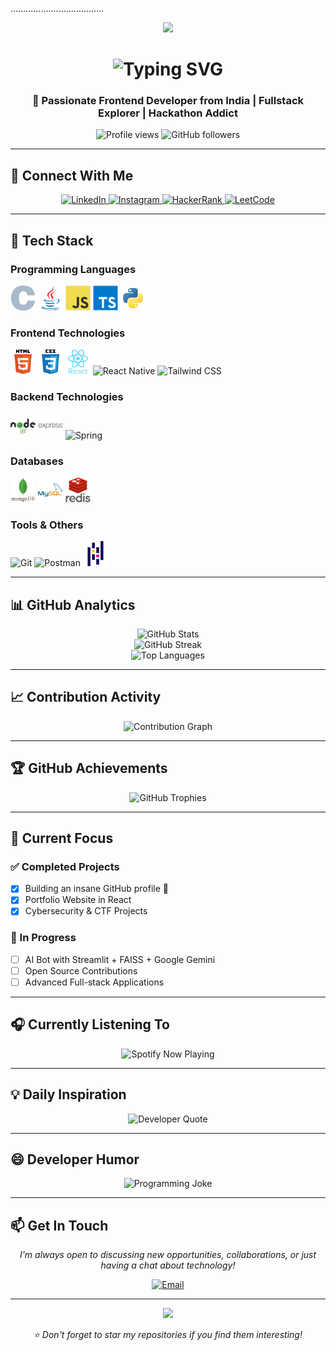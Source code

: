 .....................................<p align="center">
  <img src="https://capsule-render.vercel.app/api?type=waving&color=7F00FF,FF00FF&height=200&section=header&text=⚡%20Peechara%20Sisir%20⚡&fontSize=40&fontColor=fff" />
</p>

<h1 align="center">
  <img src="https://readme-typing-svg.demolab.com?font=Fira+Code&weight=700&pause=1000&color=FF61AF&center=true&vCenter=true&width=450&lines=Hey+there+%F0%9F%91%8B%2C+I'm+Peechara+Sisir;Frontend+Ninja+%F0%9F%A4%AB;React+%7C+Node.js+%7C+MongoDB;CTF+%7C+Cybersecurity+Lover;Let's+Code+Something+Great!" alt="Typing SVG" />
</h1>

<h3 align="center">🚀 Passionate Frontend Developer from India | Fullstack Explorer | Hackathon Addict</h3>

<p align="center">
  <img src="https://komarev.com/ghpvc/?username=sisirpeechara&label=Profile%20views&color=0e75b6&style=flat" alt="Profile views" />
  <img src="https://img.shields.io/github/followers/sisirpeechara?label=Followers&style=social" alt="GitHub followers" />
</p>

---

## 🔗 Connect With Me

<p align="center">
  <a href="https://linkedin.com/in/sisir-peechara-82b67a263" target="_blank">
    <img src="https://img.shields.io/badge/LinkedIn-0077B5?style=for-the-badge&logo=linkedin&logoColor=white" alt="LinkedIn" />
  </a>
  <a href="https://instagram.com/peechara.sisir" target="_blank">
    <img src="https://img.shields.io/badge/Instagram-E4405F?style=for-the-badge&logo=instagram&logoColor=white" alt="Instagram" />
  </a>
  <a href="https://www.hackerrank.com/peecharasisir" target="_blank">
    <img src="https://img.shields.io/badge/HackerRank-2EC866?style=for-the-badge&logo=hackerrank&logoColor=white" alt="HackerRank" />
  </a>
  <a href="https://leetcode.com/u/peecharasisir/" target="_blank">
    <img src="https://img.shields.io/badge/LeetCode-FFA116?style=for-the-badge&logo=leetcode&logoColor=white" alt="LeetCode" />
  </a>
</p>

---

## 🧰 Tech Stack

### Programming Languages
<p align="left">
  <img src="https://raw.githubusercontent.com/devicons/devicon/master/icons/c/c-original.svg" alt="C" width="40" height="40"/>
  <img src="https://raw.githubusercontent.com/devicons/devicon/master/icons/java/java-original.svg" alt="Java" width="40" height="40"/>
  <img src="https://raw.githubusercontent.com/devicons/devicon/master/icons/javascript/javascript-original.svg" alt="JavaScript" width="40" height="40"/>
  <img src="https://raw.githubusercontent.com/devicons/devicon/master/icons/typescript/typescript-original.svg" alt="TypeScript" width="40" height="40"/>
  <img src="https://raw.githubusercontent.com/devicons/devicon/master/icons/python/python-original.svg" alt="Python" width="40" height="40"/>
</p>

### Frontend Technologies
<p align="left">
  <img src="https://raw.githubusercontent.com/devicons/devicon/master/icons/html5/html5-original-wordmark.svg" alt="HTML5" width="40" height="40"/>
  <img src="https://raw.githubusercontent.com/devicons/devicon/master/icons/css3/css3-original-wordmark.svg" alt="CSS3" width="40" height="40"/>
  <img src="https://raw.githubusercontent.com/devicons/devicon/master/icons/react/react-original-wordmark.svg" alt="React" width="40" height="40"/>
  <img src="https://reactnative.dev/img/header_logo.svg" alt="React Native" width="40" height="40"/>
  <img src="https://www.vectorlogo.zone/logos/tailwindcss/tailwindcss-icon.svg" alt="Tailwind CSS" width="40" height="40"/>
</p>

### Backend Technologies
<p align="left">
  <img src="https://raw.githubusercontent.com/devicons/devicon/master/icons/nodejs/nodejs-original-wordmark.svg" alt="Node.js" width="40" height="40"/>
  <img src="https://raw.githubusercontent.com/devicons/devicon/master/icons/express/express-original-wordmark.svg" alt="Express.js" width="40" height="40"/>
  <img src="https://www.vectorlogo.zone/logos/springio/springio-icon.svg" alt="Spring" width="40" height="40"/>
</p>

### Databases
<p align="left">
  <img src="https://raw.githubusercontent.com/devicons/devicon/master/icons/mongodb/mongodb-original-wordmark.svg" alt="MongoDB" width="40" height="40"/>
  <img src="https://raw.githubusercontent.com/devicons/devicon/master/icons/mysql/mysql-original-wordmark.svg" alt="MySQL" width="40" height="40"/>
  <img src="https://raw.githubusercontent.com/devicons/devicon/master/icons/redis/redis-original-wordmark.svg" alt="Redis" width="40" height="40"/>
</p>

### Tools & Others
<p align="left">
  <img src="https://www.vectorlogo.zone/logos/git-scm/git-scm-icon.svg" alt="Git" width="40" height="40"/>
  <img src="https://www.vectorlogo.zone/logos/getpostman/getpostman-icon.svg" alt="Postman" width="40" height="40"/>
  <img src="https://raw.githubusercontent.com/devicons/devicon/2ae2a900d2f041da66e950e4d48052658d850630/icons/pandas/pandas-original.svg" alt="Pandas" width="40" height="40"/>
</p>

---

## 📊 GitHub Analytics

<div align="center">
  <img src="https://github-readme-stats.vercel.app/api?username=sisirpeechara&show_icons=true&theme=tokyonight&count_private=true&include_all_commits=true" alt="GitHub Stats" />
</div>

<div align="center">
  <img src="https://github-readme-streak-stats.herokuapp.com/?user=sisirpeechara&theme=highcontrast&hide_border=true" alt="GitHub Streak" />
</div>

<div align="center">
  <img src="https://github-readme-stats.vercel.app/api/top-langs/?username=sisirpeechara&layout=compact&theme=radical&langs_count=8" alt="Top Languages" />
</div>

---

## 📈 Contribution Activity

<div align="center">
  <img src="https://github-readme-activity-graph.vercel.app/graph?username=sisirpeechara&theme=react-dark&area=true&hide_border=true" alt="Contribution Graph" />
</div>

---

## 🏆 GitHub Achievements

<div align="center">
  <img src="https://github-profile-trophy.vercel.app/?username=sisirpeechara&theme=onestar&row=2&margin-w=20" alt="GitHub Trophies" />
</div>

---

## 🎯 Current Focus

### ✅ Completed Projects
- [x] Building an insane GitHub profile 🤘
- [x] Portfolio Website in React
- [x] Cybersecurity & CTF Projects

### 🚧 In Progress
- [ ] AI Bot with Streamlit + FAISS + Google Gemini
- [ ] Open Source Contributions
- [ ] Advanced Full-stack Applications

---

## 🎧 Currently Listening To

<div align="center">
  <img src="https://spotify-now-playing-pi.vercel.app/api/spotify" width="350" alt="Spotify Now Playing" />
</div>

---

## 💡 Daily Inspiration

<div align="center">
  <img src="https://quotes-github-readme.vercel.app/api?type=horizontal&theme=merko" alt="Developer Quote" />
</div>

---

## 😄 Developer Humor

<div align="center">
  <img src="https://readme-jokes.vercel.app/api?hideBorder&theme=tokyonight" alt="Programming Joke" />
</div>

---

## 📫 Get In Touch

<p align="center">
  <em>I'm always open to discussing new opportunities, collaborations, or just having a chat about technology!</em>
</p>

<p align="center">
  <a href="mailto:your.email@example.com">
    <img src="https://img.shields.io/badge/Email-D14836?style=for-the-badge&logo=gmail&logoColor=white" alt="Email" />
  </a>
</p>

---

<p align="center">
  <img src="https://capsule-render.vercel.app/api?type=waving&color=7F00FF,FF00FF&height=120&section=footer" />
</p>

<p align="center">
  <em>⭐ Don't forget to star my repositories if you find them interesting!</em>
</p>
